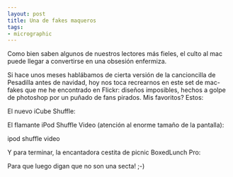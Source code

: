 ```yaml
---
layout: post
title: Una de fakes maqueros
tags:
- micrographic
---
```

Como bien saben algunos de nuestros lectores más fieles, el culto al mac puede llegar a convertirse en una obsesión enfermiza.

Si hace unos meses hablábamos de cierta versión de la cancioncilla de Pesadilla antes de navidad, hoy nos toca recrearnos en este set de mac-fakes que me he encontrado en Flickr: diseños imposibles, hechos a golpe de photoshop por un puñado de fans pirados. Mis favoritos? Estos:

El nuevo iCube Shuffle:


El flamante iPod Shuffle Video (atención al enorme tamaño de la pantalla):

ipod shuffle video

Y para terminar, la encantadora cestita de picnic BoxedLunch Pro:


Para que luego digan que no son una secta! ;-)

